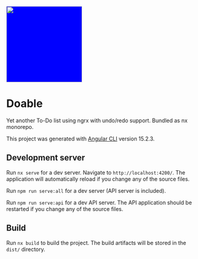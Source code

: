 <img src="https://github.com/maxyakovenko/doable/assets/5827181/a4f7d83e-2ca4-482f-9a25-f16e15bb4c3a" width="200" style="background:blue" />   

# Doable
Yet another To-Do list using ngrx with undo/redo support. Bundled as nx monorepo.

This project was generated with [Angular CLI](https://github.com/angular/angular-cli) version 15.2.3.

## Development server

Run `nx serve` for a dev server. Navigate to `http://localhost:4200/`. The application will automatically reload if you change any of the source files.

Run `npm run serve:all` for a dev server (API server is included).

Run `npm run serve:api` for a dev API server. The API application should be restarted if you change any of the source files.

## Build

Run `nx build` to build the project. The build artifacts will be stored in the `dist/` directory.
